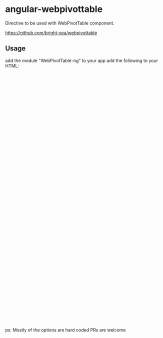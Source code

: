 angular-webpivottable
=====================

Directive to be used with WebPivotTable component.

https://github.com/bright-sea/webpivottable


## Usage
add the module "WebPivotTable-ng" to your app
add the following to your HTML:
<div wpt="wptConfig" csv="csv" id="wpt-container" style="height:800px; width:100%;"></div>


ps: Mostly of the options are hard coded PRs are welcome
